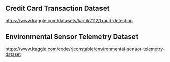## Credit Card Transaction Dataset
https://www.kaggle.com/datasets/kartik2112/fraud-detection

## Environmental Sensor Telemetry Dataset
https://www.kaggle.com/code/rjconstable/environmental-sensor-telemetry-dataset
